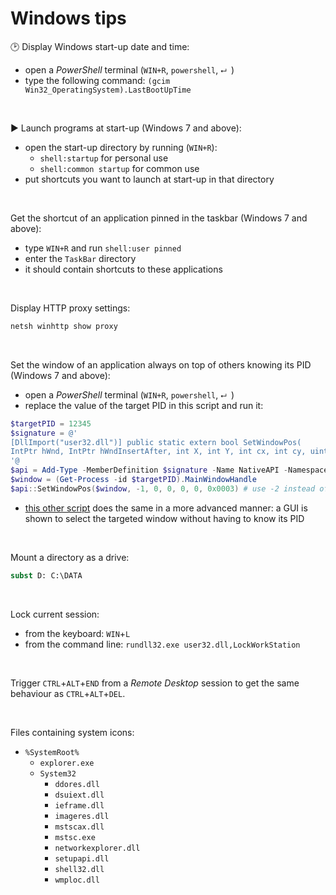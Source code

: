 # Windows tips

:clock2: Display Windows start-up date and time:
- open a _PowerShell_ terminal (`WIN+R`, `powershell`, `⮠ `)
- type the following command: `(gcim Win32_OperatingSystem).LastBootUpTime`

&nbsp;

:arrow_forward: Launch programs at start-up (Windows 7 and above):
- open the start-up directory by running (`WIN+R`):
  - `shell:startup` for personal use
  - `shell:common startup` for common use
- put shortcuts you want to launch at start-up in that directory

&nbsp;

Get the shortcut of an application pinned in the taskbar (Windows 7 and above):
- type `WIN+R` and run `shell:user pinned`
- enter the `TaskBar` directory
- it should contain shortcuts to these applications

&nbsp;

Display HTTP proxy settings:

```bat
netsh winhttp show proxy
```

&nbsp;

Set the window of an application always on top of others knowing its PID (Windows 7 and above):
- open a _PowerShell_ terminal (`WIN+R`, `powershell`, `⮠ `)
- replace the value of the target PID in this script and run it:

```powershell
$targetPID = 12345
$signature = @'
[DllImport("user32.dll")] public static extern bool SetWindowPos(
IntPtr hWnd, IntPtr hWndInsertAfter, int X, int Y, int cx, int cy, uint uFlags);
'@
$api = Add-Type -MemberDefinition $signature -Name NativeAPI -Namespace NativeAPI -Using System.Text -PassThru
$window = (Get-Process -id $targetPID).MainWindowHandle
$api::SetWindowPos($window, -1, 0, 0, 0, 0, 0x0003) # use -2 instead of -1 to cancel the 
```

- [this other script](https://github.com/bkfarnsworth/Always-On-Top-PS-Script/blob/master/Always_On_Top.ps1) does the same in a more advanced manner:
a GUI is shown to select the targeted window without having to know its PID

&nbsp;

Mount a directory as a drive:

```bat
subst D: C:\DATA
```

&nbsp;

Lock current session:
- from the keyboard: `WIN`+`L`
- from the command line: ```rundll32.exe user32.dll,LockWorkStation```

&nbsp;

Trigger `CTRL`+`ALT`+`END` from a _Remote Desktop_ session to get the same behaviour as `CTRL`+`ALT`+`DEL`.

&nbsp;

Files containing system icons:
- `%SystemRoot%`
  - `explorer.exe`
  - `System32`
    - `ddores.dll`
    - `dsuiext.dll`
    - `ieframe.dll`
    - `imageres.dll`
    - `mstscax.dll`
    - `mstsc.exe`
    - `networkexplorer.dll`
    - `setupapi.dll`
    - `shell32.dll`
    - `wmploc.dll`
